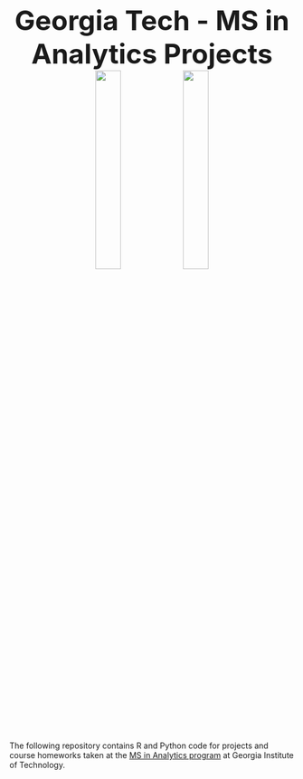 
<p align="center">
<b><font size="7">Georgia Tech - MS in Analytics Projects</font></b>
<br>
  

  <img src="https://rawgithub.com/jrecasens/Georgia-Tech/master/logo.PNG" width= "30%" height= "30%">
    <img src="Georgia-Tech/logo.PNG" width= "30%" height= "30%">
    
</p>

The following repository contains R and Python code for projects and course homeworks taken at the <a href="https://www.analytics.gatech.edu/">MS in Analytics program</a> at Georgia Institute of Technology.
